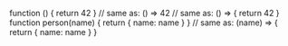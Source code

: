 function () {
return 42
}
// same as:
() => 42
// same as:
() => {
return 42
}
function person(name) {
return { name: name }
}
// same as:
(name) => {
return { name: name }
}
